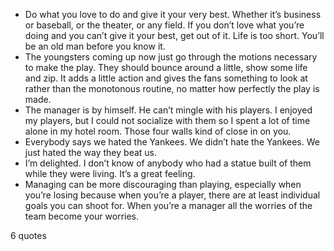  - Do what you love to do and give it your very best. Whether it’s business or baseball, or the theater, or any field. If you don’t love what you’re doing and you can’t give it your best, get out of it. Life is too short. You’ll be an old man before you know it.
 - The youngsters coming up now just go through the motions necessary to make the play. They should bounce around a little, show some life and zip. It adds a little action and gives the fans something to look at rather than the monotonous routine, no matter how perfectly the play is made.
 - The manager is by himself. He can’t mingle with his players. I enjoyed my players, but I could not socialize with them so I spent a lot of time alone in my hotel room. Those four walls kind of close in on you.
 - Everybody says we hated the Yankees. We didn’t hate the Yankees. We just hated the way they beat us.
 - I’m delighted. I don’t know of anybody who had a statue built of them while they were living. It’s a great feeling.
 - Managing can be more discouraging than playing, especially when you’re losing because when you’re a player, there are at least individual goals you can shoot for. When you’re a manager all the worries of the team become your worries.

6 quotes